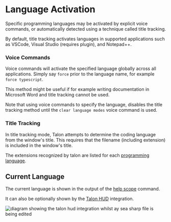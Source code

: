 # Language Activation


Specific programming languages may be activated by explicit voice commands, or automatically detected using a technique called title tracking.

By default, title tracking activates languages in supported applications such as VSCode, Visual Studio (requires plugin), and Notepad++.

### Voice Commands

Voice commands will activate the specified language globally across all applications. Simply say `force` prior to the language name, for example
`force typescript`.

This method might be useful if for example writing documentation in Microsoft Word  and  title tracking cannot be used.

Note that using voice commands to specify the language, disables the title tracking method until the `clear language modes` voice command is used.

### Title Tracking

In title tracking mode, Talon attempts to determine the coding language from the window's title. This requires that the filename (including extension)
is included in the window's title.

The extensions recognized by talon are listed for each [programming language](programming-languages.md).

## Current Language

The current language is shown in the output of the [help scope](/docs/Help/help-commands.md#help-scope) command.

It can also be optionally shown by the [Talon HUD](/docs/Integrations/Details/talon-hud.md) integration.

<img src="/img/talon_hud_cs.png/"
     alt="diagram showing the talon hud integration whilst ay sea sharp file is being edited"
 />

